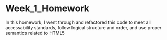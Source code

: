 # Week_1_Homework

In this homework, I went through and refactored this code to meet all accessability standards, follow logical structure and order, and use proper semantics related to HTML5